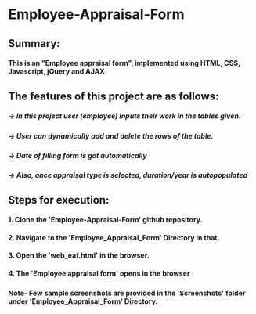 # Employee-Appraisal-Form
###
###
###

## Summary:
#### This is an "Employee appraisal form", implemented using HTML, CSS, Javascript, jQuery and AJAX.
###
###

## The features of this project are as follows:

  ##### -> In this project user (employee) inputs their work in the tables given.
  ##### -> User can dynamically add and delete the rows of the table. 

  ##### -> Date of filling form is got automatically
  ##### -> Also, once appraisal type is selected, duration/year is autopopulated 
 ###
 ###
 
## Steps for execution:

  #### 1. Clone the 'Employee-Appraisal-Form' github repository.
  #### 2. Navigate to the 'Employee_Appraisal_Form' Directory in that.
  #### 3. Open the 'web_eaf.html' in the browser.
  #### 4. The 'Employee appraisal form' opens in the browser
  ###
  #### Note- Few sample screenshots are provided in the 'Screenshots' folder under 'Employee_Appraisal_Form' Directory.
  ###
  ###
  
  #
